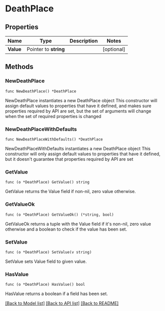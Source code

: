 # DeathPlace

## Properties

Name | Type | Description | Notes
------------ | ------------- | ------------- | -------------
**Value** | Pointer to **string** |  | [optional] 

## Methods

### NewDeathPlace

`func NewDeathPlace() *DeathPlace`

NewDeathPlace instantiates a new DeathPlace object
This constructor will assign default values to properties that have it defined,
and makes sure properties required by API are set, but the set of arguments
will change when the set of required properties is changed

### NewDeathPlaceWithDefaults

`func NewDeathPlaceWithDefaults() *DeathPlace`

NewDeathPlaceWithDefaults instantiates a new DeathPlace object
This constructor will only assign default values to properties that have it defined,
but it doesn't guarantee that properties required by API are set

### GetValue

`func (o *DeathPlace) GetValue() string`

GetValue returns the Value field if non-nil, zero value otherwise.

### GetValueOk

`func (o *DeathPlace) GetValueOk() (*string, bool)`

GetValueOk returns a tuple with the Value field if it's non-nil, zero value otherwise
and a boolean to check if the value has been set.

### SetValue

`func (o *DeathPlace) SetValue(v string)`

SetValue sets Value field to given value.

### HasValue

`func (o *DeathPlace) HasValue() bool`

HasValue returns a boolean if a field has been set.


[[Back to Model list]](../README.md#documentation-for-models) [[Back to API list]](../README.md#documentation-for-api-endpoints) [[Back to README]](../README.md)


